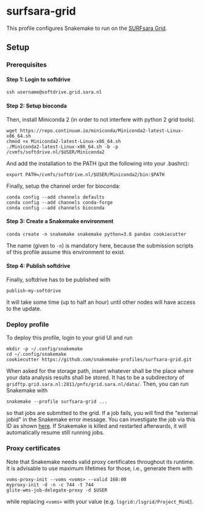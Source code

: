 # surfsara-grid

This profile configures Snakemake to run on the [SURFsara Grid](https://www.surf.nl/en/services-and-products/grid/index.html).

## Setup

### Prerequisites

#### Step 1: Login to softdrive

    ssh username@softdrive.grid.sara.nl

#### Step 2:  Setup bioconda

Then, install Miniconda 2 (in order to not interfere with python 2 grid tools).

    wget https://repo.continuum.io/miniconda/Miniconda2-latest-Linux-x86_64.sh
    chmod +x Miniconda2-latest-Linux-x86_64.sh
    ./Miniconda2-latest-Linux-x86_64.sh -b -p /cvmfs/softdrive.nl/$USER/Miniconda2

And add the installation to the PATH (put the following into your .bashrc):

    export PATH=/cvmfs/softdrive.nl/$USER/Miniconda2/bin:$PATH

Finally, setup the channel order for bioconda:

    conda config --add channels defaults
    conda config --add channels conda-forge
    conda config --add channels bioconda

#### Step 3: Create a Snakemake environment

    conda create -n snakemake snakemake python=3.6 pandas cookiecutter

The name (given to `-n`) is mandatory here, because the submission scripts of this profile assume this environment to exist.

#### Step 4: Publish softdrive

Finally, softdrive has to be published with

    publish-my-softdrive

It will take some time (up to half an hour) until other nodes will have access to the update.

### Deploy profile

To deploy this profile, login to your grid UI and run

    mkdir -p ~/.config/snakemake
    cd ~/.config/snakemake
    cookiecutter https://github.com/snakemake-profiles/surfsara-grid.git

When asked for the storage path, insert whatever shall be the place where your data analysis results shall be stored. It has to be a subdirectory of `gridftp.grid.sara.nl:2811/pnfs/grid.sara.nl/data/`. 
Then, you can run Snakemake with

    snakemake --profile surfsara-grid ...

so that jobs are submitted to the grid. 
If a job fails, you will find the "external jobid" in the Snakemake error message.
You can investigate the job via this ID as shown [here](http://docs.surfsaralabs.nl/projects/grid/en/latest/Pages/Basics/first_grid_job.html?highlight=glite#track-the-job-status).
If Snakemake is killed and restarted afterwards, it will automatically resume still running jobs.

### Proxy certificates

Note that Snakemake needs valid proxy certificates throughout its runtime.
It is advisable to use maximum lifetimes for those, i.e., generate them with

    voms-proxy-init --voms <voms> --valid 168:00
    myproxy-init -d -n -c 744 -t 744
    glite-wms-job-delegate-proxy -d $USER

while replacing `<voms>` with your value (e.g. `lsgrid:/lsgrid/Project_MinE`).

